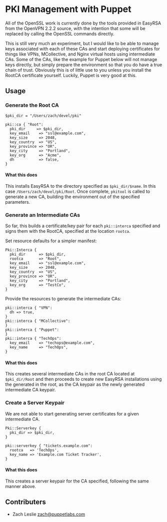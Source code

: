 # PKI Management with Puppet

All of the OpenSSL work is currently done by the tools provided in EasyRSA from
the OpenVPN 2.2.2 source, with the intention that some will be replaced by
calling the OpenSSL commands directly.

This is still very much an experiment, but I would like to be able to manage
keys associated with each of these CAs and start deploying certificates for
things like VPNs, MCollective, and Nginx virtual hosts using intermediate CAs.
Some of the CAs, like the example for Puppet below will not manage keys
directly, but simply prepare the environment so that you do have a true chain
of trust.  Obviously this is of little use to you unless you install the RootCA
certificate yourself.  Luckily, Puppet is very good at this.

## Usage

### Generate the Root CA

    $pki_dir = "/Users/zach/devel/pki"

    pki::ca { "Root":
      pki_dir     => $pki_dir,
      key_email    => "ssl@example.com",
      key_size     => 2048,
      key_country  => "US",
      key_province => "OR",
      key_city     => "Portland",
      key_org      => "Acme",
      dh           => false,
    }

#### What this does

This installs EasyRSA to the directory specified as `$pki_dir/$name`.  In this
case `/Users/zach/devel/pki/Root`.  Once complete, `pkitool` is called to
generate a new CA, building the environment out of the specified parameters.


### Generate an Intermediate CAs

So far, this builds a certificate/key pair for each `pki::interca` specified and signs them with the RootCA, specified at the location `rootca`.

Set resource defaults for a simpler manifest:

    Pki::Interca {
      pki_dir      => $pki_dir,
      rootca       => "Root",
      key_email    => "ssl@example.com",
      key_size     => 2048,
      key_country  => "US",
      key_province => "OR",
      key_city     => "Portland",
      key_org      => "TestCo",
    }

Provide the resources to generate the intermediate CAs:

    pki::interca { "VPN":
      dh => true,
    }
    pki::interca { "MCollective":
    }
    pki::interca { "Puppet":
    }
    pki::interca { "TechOps":
      key_email    => "techops@example.com",
      key_name     => "TechOps",
    }

#### What this does

This creates several intermediate CAs in the root CA located at `$pki_dir/Root`
and then proceeds to create new EasyRSA installations using the generated in
the root, as the CA keypair as the newly generated intermediate CA keypair.

### Create a Server Keypair

We are not able to start generating server certificates for a given intermediate CA.

    Pki::Serverkey {
      pki_dir => $pki_dir,
    }

    pki::serverkey { "tickets.example.com":
      rootca   => 'TechOps',
      key_name => 'Example.com Ticket Tracker',
    }

#### What this does

This creates a server keypair for the CA specified, following the same manner above.

## Contributers

* Zach Leslie <zach@puppetlabs.com>

